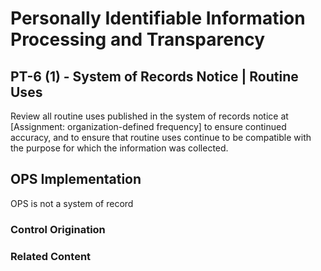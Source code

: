 # Personally Identifiable Information Processing and Transparency
## PT-6 (1) - System of Records Notice | Routine Uses

Review all routine uses published in the system of records notice at [Assignment: organization-defined frequency] to ensure continued accuracy, and to ensure that routine uses continue to be compatible with the purpose for which the information was collected.

## OPS Implementation

OPS is not a system of record

### Control Origination


### Related Content
